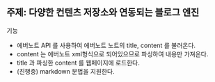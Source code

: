 ## 주제: 다양한 컨텐츠 저장소와 연동되는 블로그 엔진

기능
- 에버노트  API 를 사용하여 에버노트 노트의 title, content 를 불러온다.
- content 는 에버노트 xml형식으로 되어있으므로 파싱하여 내용만 가져온다.
- title 과 파싱한 content 를 웹페이지에 로드한다.
- (진행중) markdown 문법을 지원한다.